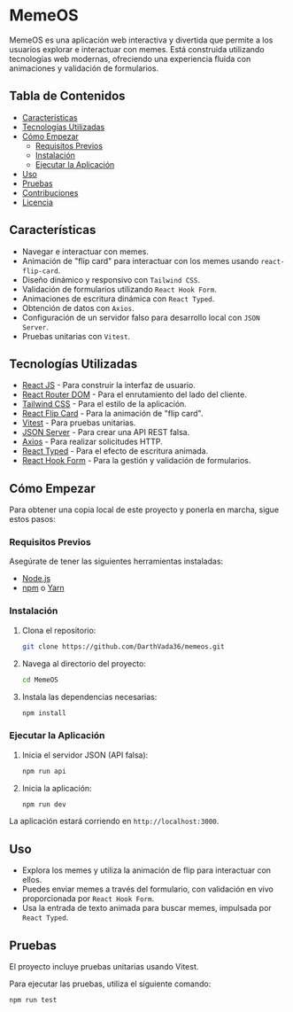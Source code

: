 # MemeOS

MemeOS es una aplicación web interactiva y divertida que permite a los usuarios explorar e interactuar con memes. Está construida utilizando tecnologías web modernas, ofreciendo una experiencia fluida con animaciones y validación de formularios.

## Tabla de Contenidos

- [Características](#características)
- [Tecnologías Utilizadas](#tecnologías-utilizadas)
- [Cómo Empezar](#cómo-empezar)
  - [Requisitos Previos](#requisitos-previos)
  - [Instalación](#instalación)
  - [Ejecutar la Aplicación](#ejecutar-la-aplicación)
- [Uso](#uso)
- [Pruebas](#pruebas)
- [Contribuciones](#contribuciones)
- [Licencia](#licencia)

## Características

- Navegar e interactuar con memes.
- Animación de "flip card" para interactuar con los memes usando `react-flip-card`.
- Diseño dinámico y responsivo con `Tailwind CSS`.
- Validación de formularios utilizando `React Hook Form`.
- Animaciones de escritura dinámica con `React Typed`.
- Obtención de datos con `Axios`.
- Configuración de un servidor falso para desarrollo local con `JSON Server`.
- Pruebas unitarias con `Vitest`.

## Tecnologías Utilizadas

- [React JS](https://reactjs.org/) - Para construir la interfaz de usuario.
- [React Router DOM](https://reactrouter.com/) - Para el enrutamiento del lado del cliente.
- [Tailwind CSS](https://tailwindcss.com/) - Para el estilo de la aplicación.
- [React Flip Card](https://github.com/mzabriskie/react-flip-card) - Para la animación de "flip card".
- [Vitest](https://vitest.dev/) - Para pruebas unitarias.
- [JSON Server](https://github.com/typicode/json-server) - Para crear una API REST falsa.
- [Axios](https://axios-http.com/) - Para realizar solicitudes HTTP.
- [React Typed](https://www.npmjs.com/package/react-typed) - Para el efecto de escritura animada.
- [React Hook Form](https://react-hook-form.com/) - Para la gestión y validación de formularios.

## Cómo Empezar

Para obtener una copia local de este proyecto y ponerla en marcha, sigue estos pasos:

### Requisitos Previos

Asegúrate de tener las siguientes herramientas instaladas:

- [Node.js](https://nodejs.org/en/)
- [npm](https://www.npmjs.com/) o [Yarn](https://yarnpkg.com/)

### Instalación

1. Clona el repositorio:

    ```bash
    git clone https://github.com/DarthVada36/memeos.git
    ```

2. Navega al directorio del proyecto:

    ```bash
    cd MemeOS
    ```

3. Instala las dependencias necesarias:

    ```bash
    npm install
    ```

### Ejecutar la Aplicación

1. Inicia el servidor JSON (API falsa):

    ```bash
    npm run api
    ```

2. Inicia la aplicación:

    ```bash
    npm run dev
    ```

La aplicación estará corriendo en `http://localhost:3000`.

## Uso

- Explora los memes y utiliza la animación de flip para interactuar con ellos.
- Puedes enviar memes a través del formulario, con validación en vivo proporcionada por `React Hook Form`.
- Usa la entrada de texto animada para buscar memes, impulsada por `React Typed`.

## Pruebas

El proyecto incluye pruebas unitarias usando Vitest.

Para ejecutar las pruebas, utiliza el siguiente comando:

```bash
npm run test
```
